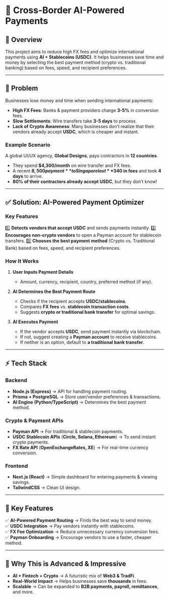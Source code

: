 # 🚀 Cross-Border AI-Powered Payments

## 📌 Overview
This project aims to reduce high FX fees and optimize international payments using **AI + Stablecoins (USDC)**. It helps businesses save time and money by selecting the best payment method (crypto vs. traditional banking) based on fees, speed, and recipient preferences.

---

## 🛑 Problem
Businesses lose money and time when sending international payments:

- **High FX Fees**: Banks & payment providers charge **3-5%** in conversion fees.
- **Slow Settlements**: Wire transfers take **3-5 days** to process.
- **Lack of Crypto Awareness**: Many businesses don’t realize that their vendors already accept **USDC**, which is cheaper and instant.

### Example Scenario
A global UI/UX agency, **Global Designs**, pays contractors in **12 countries**.

- They spend **$4,300/month** on wire transfer and FX fees.
- A recent **$8,500 payment** to Singapore lost **$340 in fees** and took **4 days** to arrive.
- **80% of their contractors already accept USDC**, but they don’t know!

---

## ✅ Solution: AI-Powered Payment Optimizer
### **Key Features**
1️⃣ **Detects vendors that accept USDC** and sends payments instantly.
2️⃣ **Encourages non-crypto vendors** to open a Payman account for stablecoin transfers.
3️⃣ **Chooses the best payment method** (Crypto vs. Traditional Bank) based on fees, speed, and recipient preferences.

### **How It Works**
1. **User Inputs Payment Details**
   - Amount, currency, recipient, country, preferred method (if any).

2. **AI Determines the Best Payment Route**
   - Checks if the recipient accepts **USDC/stablecoins**.
   - Compares **FX fees** vs. **stablecoin transaction costs**.
   - Suggests **crypto or traditional bank transfer** for optimal savings.

3. **AI Executes Payment**
   - If the vendor accepts **USDC**, send payment instantly via blockchain.
   - If not, suggest creating a **Payman account** to receive stablecoins.
   - If neither is an option, default to **a traditional bank transfer**.

---

## ⚡ Tech Stack
### **Backend**
- **Node.js (Express)** → API for handling payment routing.
- **Prisma + PostgreSQL** → Store user/vendor preferences & transactions.
- **AI Engine (Python/TypeScript)** → Determines the best payment method.

### **Crypto & Payment APIs**
- **Payman API** → For traditional & stablecoin payments.
- **USDC Stablecoin APIs** (**Circle, Solana, Ethereum**) → To send instant crypto payments.
- **FX Rate API** (**OpenExchangeRates, XE**) → For real-time currency conversion.

### **Frontend**
- **Next.js (React)** → Simple dashboard for entering payments & viewing savings.
- **TailwindCSS** → Clean UI design.

---

## 🎯 Key Features
✅ **AI-Powered Payment Routing** → Finds the best way to send money.  
✅ **USDC Integration** → Pay vendors instantly with stablecoins.  
✅ **FX Fee Optimization** → Reduce unnecessary currency conversion fees.  
✅ **Payman Onboarding** → Encourage vendors to use a faster, cheaper method.  

---

## 🚀 Why This is Advanced & Impressive
- **AI + Fintech + Crypto** → A futuristic mix of **Web3 & TradFi**.
- **Real-World Impact** → Helps businesses save **thousands** in fees.
- **Scalable** → Can be expanded to **B2B payments, payroll, remittances**, and more.



